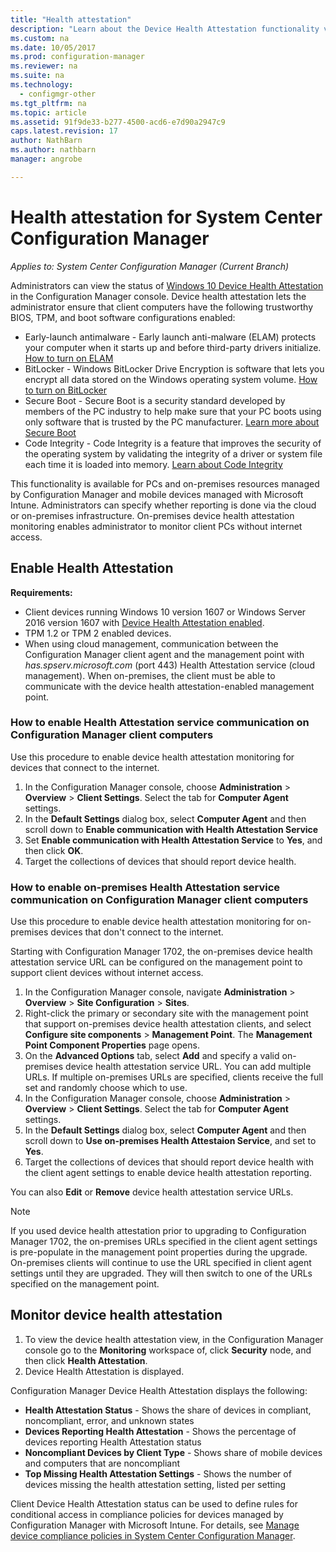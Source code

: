 ```yaml
---
title: "Health attestation"
description: "Learn about the Device Health Attestation functionality viewable in the Configuration Manager console."
ms.custom: na
ms.date: 10/05/2017
ms.prod: configuration-manager
ms.reviewer: na
ms.suite: na
ms.technology:
  - configmgr-other
ms.tgt_pltfrm: na
ms.topic: article
ms.assetid: 91f9de33-b277-4500-acd6-e7d90a2947c9
caps.latest.revision: 17
author: NathBarnms.author: nathbarnmanager: angrobe

---
```

# Health attestation for System Center Configuration Manager*Applies to: System Center Configuration Manager (Current Branch)*
Administrators can view the status of [Windows 10 Device Health Attestation](https://technet.microsoft.com/library/mt592023.aspx) in the Configuration Manager console.  Device health attestation lets the administrator ensure that client computers have the following trustworthy BIOS, TPM, and boot software configurations enabled:  

-   Early-launch antimalware - Early launch anti-malware (ELAM) protects your computer when it starts up and before third-party drivers initialize. [How to turn on ELAM](https://gallery.technet.microsoft.com/How-to-turn-on-Early-84552ec5)  
-   BitLocker - Windows BitLocker Drive Encryption is software that lets you encrypt all data stored on the Windows operating system volume.  [How to turn on BitLocker](https://gallery.technet.microsoft.com/How-to-turn-on-BitLocker-34294d3d)  
-   Secure Boot - Secure Boot is a security standard developed by members of the PC industry to help make sure that your PC boots using only software that is trusted by the PC manufacturer. [Learn more about Secure Boot](https://technet.microsoft.com/library/hh824987.aspx)  
-   Code Integrity - Code Integrity is a feature that improves the security of the operating system by validating the integrity of a driver or system file each time it is loaded into memory. [Learn about Code Integrity](https://technet.microsoft.com/library/dd348642.aspx)  

This functionality is available for PCs and on-premises resources managed by Configuration Manager and mobile devices managed with Microsoft Intune. Administrators can specify whether reporting is done via the cloud or on-premises infrastructure. On-premises device health attestation monitoring enables administrator to monitor client PCs without internet access.

## Enable Health Attestation

 **Requirements:**  

-   Client devices running Windows 10 version 1607 or Windows Server 2016 version 1607 with [Device Health Attestation enabled](https://technet.microsoft.com/windows-server-docs/security/device-health-attestation).
-   TPM 1.2 or TPM 2 enabled devices.
-   When using cloud management, communication between the Configuration Manager client agent and the management point with *has.spserv.microsoft.com* (port 443) Health Attestation service (cloud management). When on-premises, the client must be able to communicate with the device health attestation-enabled management point.

### How to enable Health Attestation service communication on Configuration Manager client computers

Use this procedure to enable device health attestation monitoring for devices that connect to the internet.

1.  In the Configuration Manager console, choose **Administration** > **Overview** > **Client Settings**.  Select the tab for **Computer Agent** settings.  
2.  In the **Default Settings** dialog box, select **Computer Agent** and then scroll down to **Enable communication with Health Attestation Service**  
3.  Set **Enable communication with Health Attestation Service** to **Yes**, and then click **OK**.  
4. Target the collections of devices that should report device health.

### How to enable on-premises Health Attestation service communication on Configuration Manager client computers
Use this procedure to enable device health attestation monitoring for on-premises devices that don't connect to the internet.

Starting with Configuration Manager 1702, the on-premises device health attestation service URL can be configured on the management point to support client devices without internet access.

1. In the Configuration Manager console, navigate **Administration** > **Overview** > **Site Configuration** > **Sites**.
2. Right-click the primary or secondary site with the management point that support on-premises device health attestation clients, and select **Configure site components** > **Management Point**. The **Management Point Component Properties** page opens.
3. On the **Advanced Options** tab, select **Add** and specify a valid on-premises device health attestation service URL. You can add multiple URLs. If multiple on-premises URLs are specified, clients receive the full set and randomly choose which to use.
4.  In the Configuration Manager console, choose **Administration** > **Overview** > **Client Settings**.  Select the tab for **Computer Agent** settings.  
5.  In the **Default Settings** dialog box, select **Computer Agent** and then scroll down to **Use on-premises Health Attestaion Service**, and set to **Yes**.
6. Target the collections of devices that should report device health with the client agent settings to enable device health attestation reporting.

You can also **Edit** or **Remove** device health attestation service URLs.

> [!NOTE]
> If you used device health attestation prior to upgrading to Configuration Manager 1702, the on-premises URLs specified in the client agent settings is pre-populate in the management point properties during the upgrade. On-premises clients will continue to use the URL specified in client agent settings until they are upgraded. They will then switch to one of the URLs specified on the management point.

## Monitor device health attestation

1.  To view the device health attestation view, in the Configuration Manager console go to the **Monitoring** workspace of, click **Security** node, and then click **Health Attestation**.  
2.  Device Health Attestation is displayed.  

Configuration Manager Device Health Attestation displays the following:  

-   **Health Attestation Status** - Shows the share of devices in compliant, noncompliant, error, and unknown states  
-   **Devices Reporting Health Attestation** - Shows the percentage of devices reporting Health Attestation status  
-   **Noncompliant Devices by Client Type** - Shows share of mobile devices and computers that are noncompliant  
-   **Top Missing Health Attestation Settings** - Shows the number of devices missing the health attestation setting, listed per setting

Client Device Health Attestation status can be used to define rules for conditional access in compliance policies for devices managed by Configuration Manager with Microsoft Intune. For details, see [Manage device compliance policies in System Center Configuration Manager](/sccm/protect/deploy-use/device-compliance-policies).  
